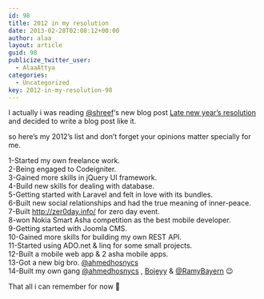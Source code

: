 ```yaml
---
id: 98
title: 2012 in my resolution
date: 2013-02-28T02:08:12+00:00
author: alaa
layout: article
guid: 98
publicize_twitter_user:
  - AlaaAttya
categories:
  - Uncategorized
key: 2012-in-my-resolution-98
---
```

I actually i was reading <a href="https://twitter.com/shreef" title="@shreef" target="_blank" rel="noopener">@shreef</a>&#8216;s new blog post <a href="http://shreef.com/2013/02/late-new-years-resolution/" title="Late new year’s resolution" target="_blank" rel="noopener">Late new year’s resolution</a> and decided to write a blog post like it.

so here&#8217;s my 2012&#8217;s list and don&#8217;t forget your opinions matter specially for me.

1-Started my own freelance work.  
2-Being engaged to Codeigniter.  
3-Gained more skills in jQuery UI framework.  
4-Build new skills for dealing with database.  
5-Getting started with Laravel and felt in love with its bundles.  
6-Built new social relationships and had the true meaning of inner-peace.  
7-Built http://zer0day.info/ for zero day event.  
8-won Nokia Smart Asha competition as the best mobile developer.  
9-Getting started with Joomla CMS.  
10-Gained more skills for building my own REST API.  
11-Started using ADO.net & linq for some small projects.  
12-Built a mobile web app & 2 asha mobile apps.  
13-Got a new big bro. <a href="https://twitter.com/ahmedhosnycs" title="@ahmedhosnycs" target="_blank" rel="noopener">@ahmedhosnycs</a>  
14-Built my own gang <a href="https://twitter.com/ahmedhosnycs" title="@ahmedhosnycs" target="_blank" rel="noopener">@ahmedhosnycs</a> , <a href="https://twitter.com/Bojeyy" title="@Bojeyy" target="_blank" rel="noopener">Bojeyy</a> & <a href="https://twitter.com/RamyBayern" title="@RamyBayern" target="_blank" rel="noopener">@RamyBayern</a> 😉

That all i can remember for now 🙂